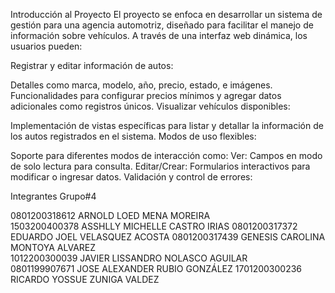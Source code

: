 Introducción al Proyecto
El proyecto se enfoca en desarrollar un sistema de gestión para una agencia automotriz, diseñado para facilitar el manejo de información sobre vehículos. A través de una interfaz web dinámica, los usuarios pueden:

Registrar y editar información de autos:

Detalles como marca, modelo, año, precio, estado, e imágenes.
Funcionalidades para configurar precios mínimos y agregar datos adicionales como registros únicos.
Visualizar vehículos disponibles:

Implementación de vistas específicas para listar y detallar la información de los autos registrados en el sistema.
Modos de uso flexibles:

Soporte para diferentes modos de interacción como:
Ver: Campos en modo de solo lectura para consulta.
Editar/Crear: Formularios interactivos para modificar o ingresar datos.
Validación y control de errores:

Integrantes Grupo#4

0801200318612 ARNOLD LOED MENA MOREIRA	
1503200400378 ASSHLLY MICHELLE CASTRO IRIAS	
0801200317372 EDUARDO JOEL VELASQUEZ ACOSTA	
0801200317439 GENESIS CAROLINA MONTOYA ALVAREZ	
1012200300039 JAVIER LISSANDRO NOLASCO AGUILAR	
0801199907671 JOSE ALEXANDER RUBIO GONZÁLEZ	
1701200300236 RICARDO YOSSUE ZUNIGA VALDEZ
